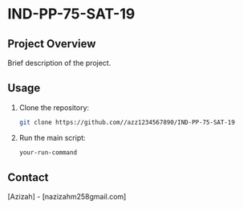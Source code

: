 # IND-PP-75-SAT-19 
## Project Overview

Brief description of the project.

## Usage

1. Clone the repository:
   ```bash
   git clone https://github.com//azz1234567890/IND-PP-75-SAT-19 
   ```
2. Run the main script:
   ```bash
   your-run-command
   ```

## Contact

[Azizah] - [nazizahm258gmail.com]

